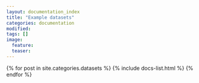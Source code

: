 ```yaml
---
layout: documentation_index
title: "Example datasets"
categories: documentation
modified:
tags: []
image:
  feature:
  teaser:
---
```


<div class="tiles">
{% for post in site.categories.datasets %}
  {% include docs-list.html %}
{% endfor %}
</div><!-- /.tiles -->
